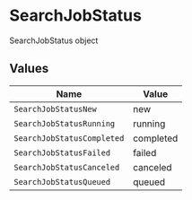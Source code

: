 # SearchJobStatus

SearchJobStatus object


## Values

| Name                       | Value                      |
| -------------------------- | -------------------------- |
| `SearchJobStatusNew`       | new                        |
| `SearchJobStatusRunning`   | running                    |
| `SearchJobStatusCompleted` | completed                  |
| `SearchJobStatusFailed`    | failed                     |
| `SearchJobStatusCanceled`  | canceled                   |
| `SearchJobStatusQueued`    | queued                     |
